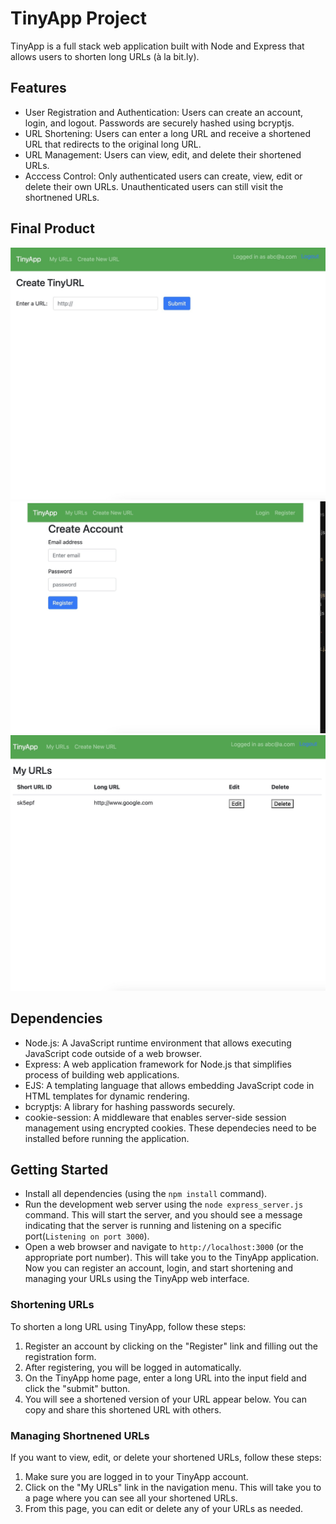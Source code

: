 # TinyApp Project

TinyApp is a full stack web application built with Node and Express that allows users to shorten long URLs (à la bit.ly).

## Features
- User Registration and Authentication: Users can create an account, login, and logout. Passwords are securely hashed using bcryptjs.
- URL Shortening: Users can enter a long URL and receive a shortened URL that redirects to the original long URL.
- URL Management: Users can view, edit, and delete their shortened URLs.
- Acccess Control: Only authenticated users can create, view, edit or delete their own      URLs. Unauthenticated users can still visit the shortnened URLs.

## Final Product

!["screenshot of urls page"](https://github.com/boggulasatya/tinyapp/blob/main/docs/urls-page.jpg?raw=true)
!["Screenshot of Register page"](https://github.com/boggulasatya/tinyapp/blob/main/docs/Register-page.jpg?raw=true)
!["Screenshot of newurl page"](https://github.com/boggulasatya/tinyapp/blob/main/docs/newurl-page.jpg?raw=true)

## Dependencies

- Node.js: A JavaScript runtime environment that allows executing JavaScript code   outside of a web browser.
- Express: A web application framework for Node.js that simplifies process of building web applications.
- EJS: A templating language that allows embedding JavaScript code in HTML templates for dynamic rendering.
- bcryptjs: A library for hashing passwords securely.
- cookie-session: A middleware that enables server-side session management using encrypted cookies.
These dependecies need to be installed before running the application.

## Getting Started

- Install all dependencies (using the `npm install` command).
- Run the development web server using the `node express_server.js` command. This will start the server, and you should see a message indicating that the server is running and listening on a specific port(`Listening on port 3000`).
- Open a web browser and navigate to `http://localhost:3000` (or the appropriate port number). This will take you to the TinyApp application.
Now you can register an account, login, and start shortening and managing your URLs using the TinyApp web interface.

### Shortening URLs
To shorten a long URL using TinyApp, follow these steps:
1. Register an account by clicking on the "Register" link and filling out the registration form.
2. After registering, you will be logged in automatically. 
3. On the TinyApp home page, enter a long URL into the input field and click the "submit" button.
4. You will see a shortened version of your URL appear below. You can copy and share this shortened URL with others.

### Managing Shortnened URLs
If you want to view, edit, or delete your shortened URLs, follow these steps:
1. Make sure you are logged in to your TinyApp account.
2. Click on the "My URLs" link in the navigation menu. This will take you to a page where you can see all your shortened URLs.
3. From this page, you can edit or delete any of your URLs as needed.




